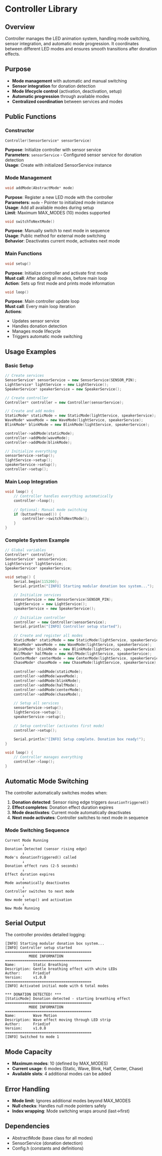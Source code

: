 # Controller Library

## Overview
Controller manages the LED animation system, handling mode switching, sensor integration, and automatic mode progression. It coordinates between different LED modes and ensures smooth transitions after donation effects.

## Purpose
- **Mode management** with automatic and manual switching
- **Sensor integration** for donation detection
- **Mode lifecycle control** (activation, deactivation, setup)
- **Automatic progression** through available modes
- **Centralized coordination** between services and modes

## Public Functions

### Constructor
```cpp
Controller(SensorService* sensorService)
```
**Purpose**: Initialize controller with sensor service  
**Parameters**: `sensorService` - Configured sensor service for donation detection  
**Usage**: Create with initialized SensorService instance

### Mode Management
```cpp
void addMode(AbstractMode* mode)
```
**Purpose**: Register a new LED mode with the controller  
**Parameters**: `mode` - Pointer to initialized mode instance  
**Usage**: Add all available modes during setup  
**Limit**: Maximum MAX_MODES (10) modes supported

```cpp
void switchToNextMode()
```
**Purpose**: Manually switch to next mode in sequence  
**Usage**: Public method for external mode switching  
**Behavior**: Deactivates current mode, activates next mode

### Main Functions
```cpp
void setup()
```
**Purpose**: Initialize controller and activate first mode  
**Must call**: After adding all modes, before main loop  
**Action**: Sets up first mode and prints mode information

```cpp
void loop()
```
**Purpose**: Main controller update loop  
**Must call**: Every main loop iteration  
**Actions**: 
- Updates sensor service
- Handles donation detection
- Manages mode lifecycle
- Triggers automatic mode switching

## Usage Examples

### Basic Setup
```cpp
// Create services
SensorService* sensorService = new SensorService(SENSOR_PIN);
LightService* lightService = new LightService();
SpeakerService* speakerService = new SpeakerService();

// Create controller
Controller* controller = new Controller(sensorService);

// Create and add modes
StaticMode* staticMode = new StaticMode(lightService, speakerService);
WaveMode* waveMode = new WaveMode(lightService, speakerService);
BlinkMode* blinkMode = new BlinkMode(lightService, speakerService);

controller->addMode(staticMode);
controller->addMode(waveMode);
controller->addMode(blinkMode);

// Initialize everything
sensorService->setup();
lightService->setup();
speakerService->setup();
controller->setup();
```

### Main Loop Integration
```cpp
void loop() {
    // Controller handles everything automatically
    controller->loop();
    
    // Optional: Manual mode switching
    if (buttonPressed()) {
        controller->switchToNextMode();
    }
}
```

### Complete System Example
```cpp
// Global variables
Controller* controller;
SensorService* sensorService;
LightService* lightService;
SpeakerService* speakerService;

void setup() {
    Serial.begin(115200);
    Serial.println("[INFO] Starting modular donation box system...");
    
    // Initialize services
    sensorService = new SensorService(SENSOR_PIN);
    lightService = new LightService();
    speakerService = new SpeakerService();
    
    // Initialize controller
    controller = new Controller(sensorService);
    Serial.println("[INFO] Controller setup started");
    
    // Create and register all modes
    StaticMode* staticMode = new StaticMode(lightService, speakerService);
    WaveMode* waveMode = new WaveMode(lightService, speakerService);
    BlinkMode* blinkMode = new BlinkMode(lightService, speakerService);
    HalfMode* halfMode = new HalfMode(lightService, speakerService);
    CenterMode* centerMode = new CenterMode(lightService, speakerService);
    ChaseMode* chaseMode = new ChaseMode(lightService, speakerService);
    
    controller->addMode(staticMode);
    controller->addMode(waveMode);
    controller->addMode(blinkMode);
    controller->addMode(halfMode);
    controller->addMode(centerMode);
    controller->addMode(chaseMode);
    
    // Setup all services
    sensorService->setup();
    lightService->setup();
    speakerService->setup();
    
    // Setup controller (activates first mode)
    controller->setup();
    
    Serial.println("[INFO] Setup complete. Donation box ready!");
}

void loop() {
    // Controller manages everything
    controller->loop();
}
```

## Automatic Mode Switching
The controller automatically switches modes when:
1. **Donation detected**: Sensor rising edge triggers `donationTriggered()`
2. **Effect completes**: Donation effect duration expires
3. **Mode deactivates**: Current mode automatically deactivates
4. **Next mode activates**: Controller switches to next mode in sequence

### Mode Switching Sequence
```
Current Mode Running
        ↓
Donation Detected (sensor rising edge)
        ↓
Mode's donationTriggered() called
        ↓
Donation effect runs (2-5 seconds)
        ↓
Effect duration expires
        ↓
Mode automatically deactivates
        ↓
Controller switches to next mode
        ↓
New mode setup() and activation
        ↓
New Mode Running
```

## Serial Output
The controller provides detailed logging:
```
[INFO] Starting modular donation box system...
[INFO] Controller setup started
========================================
           MODE INFORMATION
========================================
Name:        Static Breathing
Description: Gentle breathing effect with white LEDs
Author:      Friedjof
Version:     v1.0.0
========================================
[INFO] Activated initial mode with 6 total modes

*** DONATION DETECTED! ***
[StaticMode] Donation detected - starting breathing effect
========================================
           MODE INFORMATION
========================================
Name:        Wave Motion
Description: Wave effect moving through LED strip
Author:      Friedjof
Version:     v1.0.0
========================================
[INFO] Switched to mode 1
```

## Mode Capacity
- **Maximum modes**: 10 (defined by MAX_MODES)
- **Current usage**: 6 modes (Static, Wave, Blink, Half, Center, Chase)
- **Available slots**: 4 additional modes can be added

## Error Handling
- **Mode limit**: Ignores additional modes beyond MAX_MODES
- **Null checks**: Handles null mode pointers safely
- **Index wrapping**: Mode switching wraps around (last→first)

## Dependencies
- AbstractMode (base class for all modes)
- SensorService (donation detection)
- Config.h (constants and definitions)
